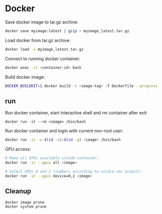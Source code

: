 # Docker

Save docker image to tar.gz archive:

```bash
docker save myimage:latest | gzip > myimage_latest.tar.gz
```

Load docker from tar.gz archive:
```bash
docker load -i myimage_latest.tar.gz
```

Connect to running docker container:

```bash
docker exec -it <container-id> bash
```

Build docker image:
```bash
DOCKER_BUILDKIT=1 docker build -t <image-tag> -f Dockerfile --progress tty .
```

## run

Run docker container, start interactive shell and rm container after exit:
```
docker run -it --rm <image> /bin/bash
```

Run docker container and login with current non-root user:

```bash
docker run -it -u $(id -u):$(id -g) <image> /bin/bash
```

GPU access:
```bash
# Make all GPUs available inside container:
docker run -it --gpus all <image>

# Select GPUs 0 and 2 (numbers according to nvidia-smi output):
docker run -it --gpus device=0,2 <image>
```

## Cleanup

```
docker image prune
docker system prune
```
